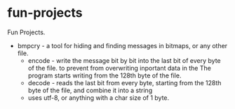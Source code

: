 # fun-projects
Fun Projects.

* bmpcry - a tool for hiding and finding messages in bitmaps, or any other file.
  * encode - write the message bit by bit into the last bit of every byte of the file. to prevent from overwriting inportant data in the The program starts writing from the 128th byte of the file.
  * decode - reads the last bit from every byte, starting from the 128th byte of the file, and combine it into a string
  * uses utf-8, or anything with a char size of 1 byte.
